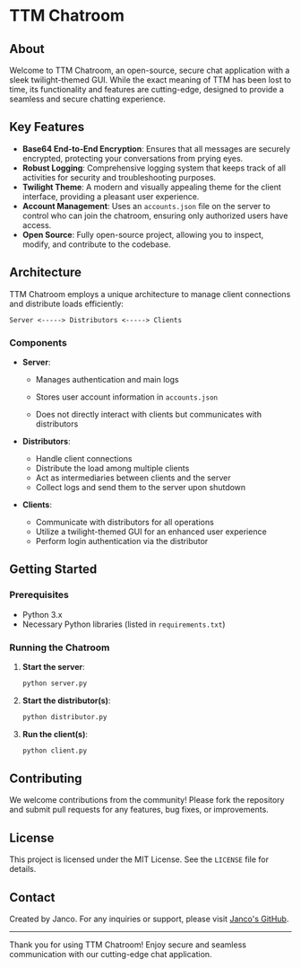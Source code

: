 # TTM Chatroom

## About

Welcome to TTM Chatroom, an open-source, secure chat application with a sleek twilight-themed GUI. While the exact meaning of TTM has been lost to time, its functionality and features are cutting-edge, designed to provide a seamless and secure chatting experience.

## Key Features

- **Base64 End-to-End Encryption**: Ensures that all messages are securely encrypted, protecting your conversations from prying eyes.
- **Robust Logging**: Comprehensive logging system that keeps track of all activities for security and troubleshooting purposes.
- **Twilight Theme**: A modern and visually appealing theme for the client interface, providing a pleasant user experience.
- **Account Management**: Uses an `accounts.json` file on the server to control who can join the chatroom, ensuring only authorized users have access.
- **Open Source**: Fully open-source project, allowing you to inspect, modify, and contribute to the codebase.

## Architecture

TTM Chatroom employs a unique architecture to manage client connections and distribute loads efficiently:

```
Server <-----> Distributors <-----> Clients
```

### Components

- **Server**: 
  - Manages authentication and main logs

  - Stores user account information in `accounts.json`
  - Does not directly interact with clients but communicates with distributors

- **Distributors**:
  - Handle client connections
  - Distribute the load among multiple clients
  - Act as intermediaries between clients and the server
  - Collect logs and send them to the server upon shutdown

- **Clients**:
  - Communicate with distributors for all operations
  - Utilize a twilight-themed GUI for an enhanced user experience
  - Perform login authentication via the distributor

## Getting Started

### Prerequisites

- Python 3.x
- Necessary Python libraries (listed in `requirements.txt`)

### Running the Chatroom

1. **Start the server**:
   ```sh
   python server.py
   ```

2. **Start the distributor(s)**:
   ```sh
   python distributor.py
   ```

3. **Run the client(s)**:
   ```sh
   python client.py
   ```

## Contributing

We welcome contributions from the community! Please fork the repository and submit pull requests for any features, bug fixes, or improvements.

## License

This project is licensed under the MIT License. See the `LICENSE` file for details.

## Contact

Created by Janco. For any inquiries or support, please visit [Janco's GitHub](https://github.com/JancoNel-dev).

---

Thank you for using TTM Chatroom! Enjoy secure and seamless communication with our cutting-edge chat application.
